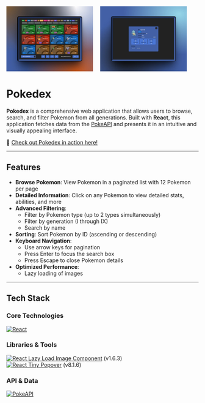 <div>
  <img src="/src/img/2.webp" alt="pokedex img 1" width="45%" style="margin-right: 3%;" />
 
<img src="/src/img/1.webp" alt="pokedex img 1" width="45%" />
</div>

# Pokedex

**Pokedex** is a comprehensive web application that allows users to browse, search, and filter Pokemon from all generations. Built with **React**, this application fetches data from the [PokeAPI](https://pokeapi.co/) and presents it in an intuitive and visually appealing interface.

🔗 [Check out Pokedex in action here!](https://pokedex-filter.netlify.app/)

---

## Features

- **Browse Pokemon**: View Pokemon in a paginated list with 12 Pokemon per page
- **Detailed Information**: Click on any Pokemon to view detailed stats, abilities, and more
- **Advanced Filtering**:
    - Filter by Pokemon type (up to 2 types simultaneously)
    - Filter by generation (I through IX)
    - Search by name
- **Sorting**: Sort Pokemon by ID (ascending or descending)
- **Keyboard Navigation**:
    - Use arrow keys for pagination
    - Press Enter to focus the search box
    - Press Escape to close Pokemon details
- **Optimized Performance**:
    - Lazy loading of images

---

## Tech Stack

### Core Technologies

[![React](https://img.shields.io/badge/React-20232A?style=for-the-badge&logo=react&logoColor=61DAFB)](https://reactjs.org)

### Libraries & Tools

[![React Lazy Load Image Component](https://img.shields.io/badge/react--lazy--load--image--component-888888?style=for-the-badge&logo=react&logoColor=white)](https://www.npmjs.com/package/react-lazy-load-image-component) (v1.6.3)  
[![React Tiny Popover](https://img.shields.io/badge/react--tiny--popover-888888?style=for-the-badge&logo=react&logoColor=white)](https://github.com/alexkatz/react-tiny-popover) (v8.1.6)

### API & Data

[![PokeAPI](https://img.shields.io/badge/PokeAPI-2A75BB?style=for-the-badge&logo=pokemon&logoColor=white)](https://pokeapi.co)